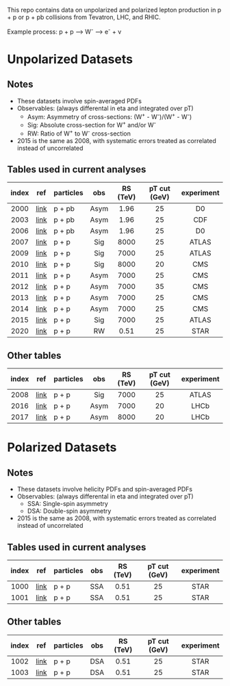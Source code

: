 This repo contains data on unpolarized and polarized lepton production in p + p or p + pb collisions from Tevatron, LHC, and RHIC.

Example process:  p + p --> W<sup>-</sup> --> e<sup>-</sup> + &nu;

# Unpolarized Datasets

## Notes

* These datasets involve spin-averaged PDFs
* Observables: (always differental in eta and integrated over pT) 
  * Asym:  Asymmetry of cross-sections: (W<sup>+</sup> - W<sup>-</sup>)/(W<sup>+</sup> - W<sup>-</sup>)
  * Sig:   Absolute cross-section for W<sup>+</sup> and/or W<sup>-</sup>
  * RW:    Ratio of W<sup>+</sup> to W<sup>-</sup> cross-section
* 2015 is the same as 2008, with systematic errors treated as correlated instead of uncorrelated

## Tables used in current analyses

| index | ref                    | particles | obs      | RS (TeV)  | pT cut (GeV) | experiment   | 
| :--:  | :--:                   | :--       | :--:     | :--:      | :--:         | :--:         | 
| 2000  | [link][ref2000]        | p + pb    | Asym     | 1.96      | 25           | D0           | 
| 2003  | [link][ref2003]        | p + pb    | Asym     | 1.96      | 25           | CDF          | 
| 2006  | [link][ref2006]        | p + pb    | Asym     | 1.96      | 25           | D0           | 
| 2007  | [link][ref2007]        | p + p     | Sig      | 8000      | 25           | ATLAS        | 
| 2009  | [link][ref2009]        | p + p     | Sig      | 7000      | 25           | ATLAS        | 
| 2010  | [link][ref2010]        | p + p     | Sig      | 8000      | 20           | CMS          | 
| 2011  | [link][ref2011]        | p + p     | Asym     | 7000      | 25           | CMS          | 
| 2012  | [link][ref2012]        | p + p     | Asym     | 7000      | 35           | CMS          | 
| 2013  | [link][ref2013-2014]   | p + p     | Asym     | 7000      | 25           | CMS          | 
| 2014  | [link][ref2013-2014]   | p + p     | Asym     | 7000      | 25           | CMS          | 
| 2015  | [link][ref2008/2015]   | p + p     | Sig      | 7000      | 25           | ATLAS        | 
| 2020  | [link][ref2020]        | p + p     | RW       | 0.51      | 25           | STAR         | 

## Other tables

| index | ref                    | particles | obs       | RS (TeV)  | pT cut (GeV) | experiment   | 
| :--:  | :--:                   | :--       | :--:      | :--:      | :--:         | :--:         | 
| 2008  | [link][ref2008/2015]   | p + p     | Sig       | 7000      | 25           | ATLAS        | 
| 2016  | [link][ref2016]        | p + p     | Asym      | 7000      | 20           | LHCb         | 
| 2017  | [link][ref2017]        | p + p     | Asym      | 8000      | 20           | LHCb         | 
 
# Polarized Datasets

## Notes

* These datasets involve helicity PDFs and spin-averaged PDFs
* Observables: (always differental in eta and integrated over pT) 
  * SSA: Single-spin asymmetry
  * DSA: Double-spin asymmetry
* 2015 is the same as 2008, with systematic errors treated as correlated instead of uncorrelated

## Tables used in current analyses

| index | ref                    | particles | obs      | RS (TeV)  | pT cut (GeV) | experiment   | 
| :--:  | :--:                   | :--       | :--:     | :--:      | :--:         | :--:         | 
| 1000  | [link][ref1000-1003]   | p + p     | SSA      | 0.51      | 25           | STAR         | 
| 1001  | [link][ref1000-1003]   | p + p     | SSA      | 0.51      | 25           | STAR         | 

## Other tables

| index | ref                    | particles | obs       | RS (TeV)  | pT cut (GeV) | experiment   | 
| :--:  | :--:                   | :--       | :--:      | :--:      | :--:         | :--:         | 
| 1002  | [link][ref1000-1003]   | p + p     | DSA       | 0.51      | 25           | STAR         | 
| 1003  | [link][ref1000-1003]   | p + p     | DSA       | 0.51      | 25           | STAR         | 




[ref1000-1003]: https://inspirehep.net/record/1708793 
[ref2000]:      https://inspirehep.net/record/1333394 
[ref2003]:      https://inspirehep.net/record/674676
[ref2006]:      https://inspirehep.net/literature/1253555
[ref2007]:      https://inspirehep.net/literature/1729240
[ref2008/2015]: https://inspirehep.net/literature/1502620
[ref2009]:      https://inspirehep.net/literature/928289
[ref2010]:      https://inspirehep.net/literature/1426517
[ref2011]:      https://inspirehep.net/literature/1273570
[ref2012]:      https://inspirehep.net/literature/1118047
[ref2013-2014]: https://inspirehep.net/literature/892975
[ref2016]:      https://inspirehep.net/literature/1311488
[ref2017]:      https://inspirehep.net/literature/1454404
[ref2020]:      https://inspirehep.net/literature/1829350











